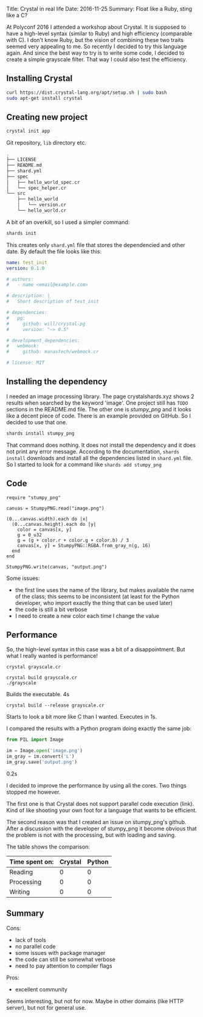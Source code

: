 Title: Crystal in real life
Date: 2016-11-25
Summary: Float like a Ruby, sting like a C?

At Polyconf 2016 I attended a workshop about Crystal.
It is supposed to have a high-level syntax (similar to Ruby) and
high efficiency (comparable with C). I don't know Ruby, but the vision of
combining these two traits seemed very appealing to me. So recently I decided to
try this language again. And since the best way to try is to write some code,
I decided to create a simple grayscale filter. That way I could also test the
efficiency.

## Installing Crystal

```sh
curl https://dist.crystal-lang.org/apt/setup.sh | sudo bash
sudo apt-get install crystal
```

## Creating new project

```sh
crystal init app
```

Git repository, `lib` directory etc.

```sh
.
├── LICENSE
├── README.md
├── shard.yml
├── spec
│   ├── hello_world_spec.cr
│   └── spec_helper.cr
└── src
    ├── hello_world
    │   └── version.cr
    └── hello_world.cr

```

A bit of an overkill, so I used a simpler command:

```sh
shards init
```

This creates only `shard.yml` file that stores the dependencied and other date.
By default the file looks like this:

```yml
name: test_init
version: 0.1.0

# authors:
#   - name <email@example.com>

# description: |
#   Short description of test_init

# dependencies:
#   pg:
#     github: will/crystal-pg
#     version: "~> 0.5"

# development_dependencies:
#   webmock:
#     github: manastech/webmock.cr

# license: MIT

```

## Installing the dependency

I needed an image processing library. The page crystalshards.xyz shows 2 results
when searched by the keyword 'image'. One project still has `TODO` sections in the
README.md file. The other one is *stumpy_png* and it looks like a decent piece of code.
There is an example provided on GitHub. So I decided to use that one.

```sh
shards install stumpy_png
```

That command does nothing. It does not install the dependency and it does not
print any error message. According to the documentation, `shards install` downloads
and install all the dependencies listed in `shard.yml` file.
So I started to look for a command like `shards add stumpy_png`

## Code

```crystal
require "stumpy_png"

canvas = StumpyPNG.read("image.png")

(0...canvas.width).each do |x|
  (0...canvas.height).each do |y|
    color = canvas[x, y]
    g = 0_u32
    g = (g + color.r + color.g + color.b) / 3
    canvas[x, y] = StumpyPNG::RGBA.from_gray_n(g, 16)
  end
end

StumpyPNG.write(canvas, "output.png")
```

Some issues:

* the first line uses the name of the library, but makes available the name of the class;
this seems to be inconsistent (at least for the Python developer, who import exactly the thing that
can be used later)
* the code is still a bit verbose
* I need to create a new color each time I change the value

## Performance

So, the high-level syntax in this case was a bit of a disappointment.
But what I really wanted is performance!

```
crystal grayscale.cr
```


```
crystal build grayscale.cr
./grayscale
```

Builds the executable. 4s
```
crystal build --release grayscale.cr
```

Starts to look a bit more like C than I wanted. Executes in 1s.

I compared the results with a Python program doing exactly the same job:

```python
from PIL import Image

im = Image.open('image.png')
im_gray = im.convert('L')
im_gray.save('output.png')
```

0.2s

I decided to improve the performance by using all the cores. Two things stopped me however.

The first one is that Crystal does not support parallel code execution (link).
Kind of like shooting your own foot for a language that wants to be efficient.

The second reason was that I created an issue on stumpy_png's github.
After a discussion with the developer of stumpy_png it become obvious that the
problem is not with the processing, but with loading and saving.

The table shows the comparison:

Time spent on:|Crystal|Python
-|-|-
Reading|0|0
Processing|0|0
Writing|0|0

## Summary

Cons:

* lack of tools
* no parallel code
* some issues with package manager
* the code can still be somewhat verbose
* need to pay attention to compiler flags

Pros:

* excellent community

Seems interesting, but not for now. Maybe in other domains (like HTTP server),
but not for general use.
